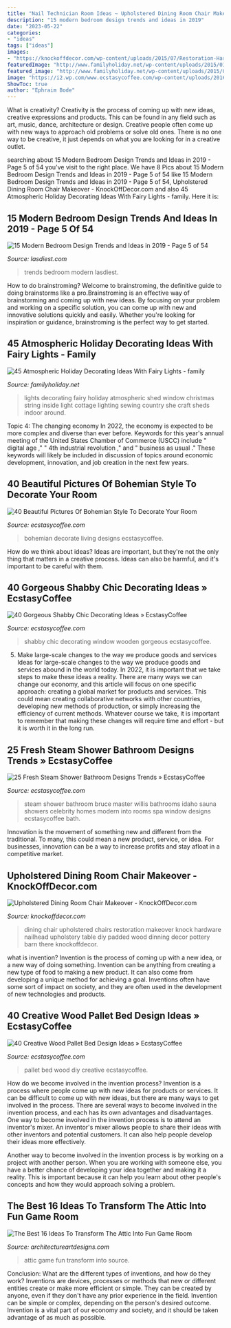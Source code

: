 ```yaml
---
title: "Nail Technician Room Ideas ~ Upholstered Dining Room Chair Makeover"
description: "15 modern bedroom design trends and ideas in 2019"
date: "2023-05-22"
categories:
- "ideas"
tags: ["ideas"]
images:
- "https://knockoffdecor.com/wp-content/uploads/2015/07/Restoration-Hardware-Knock-Off-Dining-Room-Chairs1.jpg"
featuredImage: "http://www.familyholiday.net/wp-content/uploads/2015/01/45-Atmospheric-Holiday-Decorating-Ideas-With-Fairy-Lights-29.jpg"
featured_image: "http://www.familyholiday.net/wp-content/uploads/2015/01/45-Atmospheric-Holiday-Decorating-Ideas-With-Fairy-Lights-29.jpg"
image: "https://i2.wp.com/www.ecstasycoffee.com/wp-content/uploads/2016/10/An-old-wooden-window.jpg"
ShowToc: true
author: "Ephraim Bode"
---
```



What is creativity?
Creativity is the process of coming up with new ideas, creative expressions and products. This can be found in any field such as art, music, dance, architecture or design. Creative people often come up with new ways to approach old problems or solve old ones. There is no one way to be creative, it just depends on what you are looking for in a creative outlet.

	

		
searching about 15 Modern Bedroom Design Trends and Ideas in 2019 - Page 5 of 54 you've visit to the right place. We have 8 Pics about 15 Modern Bedroom Design Trends and Ideas in 2019 - Page 5 of 54 like 15 Modern Bedroom Design Trends and Ideas in 2019 - Page 5 of 54, Upholstered Dining Room Chair Makeover - KnockOffDecor.com and also 45 Atmospheric Holiday Decorating Ideas With Fairy Lights - family. Here it is:
		
    
## 15 Modern Bedroom Design Trends And Ideas In 2019 - Page 5 Of 54

<img loading=lazy src="https://www.lasdiest.com/wp-content/uploads/2019/04/littlefarmhouseontaylor_53792802_1146807928856881_3307479000780135525_n-e1554561656143.jpg" onerror="this.onerror=null;this.src='https://tse2.mm.bing.net/th?id=OIP.iKMrqSQiQBQBkTr0RH1BpAHaLz&amp;pid=15.1';" alt="15 Modern Bedroom Design Trends and Ideas in 2019 - Page 5 of 54">

_Source: lasdiest.com_

>trends bedroom modern lasdiest. 

	

How to do brainstroming?
Welcome to brainstroming, the definitive guide to doing brainstorms like a pro.Brainstroming is an effective way of brainstorming and coming up with new ideas. By focusing on your problem and working on a specific solution, you can come up with new and innovative solutions quickly and easily. Whether you're looking for inspiration or guidance, brainstroming is the perfect way to get started.

    
## 45 Atmospheric Holiday Decorating Ideas With Fairy Lights - Family

<img loading=lazy src="http://www.familyholiday.net/wp-content/uploads/2015/01/45-Atmospheric-Holiday-Decorating-Ideas-With-Fairy-Lights-29.jpg" onerror="this.onerror=null;this.src='https://tse2.mm.bing.net/th?id=OIP.4WYj07DHVJibHZjMuooJYwHaLG&amp;pid=15.1';" alt="45 Atmospheric Holiday Decorating Ideas With Fairy Lights - family">

_Source: familyholiday.net_

>lights decorating fairy holiday atmospheric shed window christmas string inside light cottage lighting sewing country she craft sheds indoor around. 

	

Topic 4: The changing economy
In 2022, the economy is expected to be more complex and diverse than ever before. Keywords for this year's annual meeting of the United States Chamber of Commerce (USCC) include " digital age ," " 4th industrial revolution ," and " business as usual ." 
These keywords will likely be included in discussion of topics around economic development, innovation, and job creation in the next few years.

    
## 40 Beautiful Pictures Of Bohemian Style To Decorate Your Room

<img loading=lazy src="https://i1.wp.com/www.ecstasycoffee.com/wp-content/uploads/2016/10/Bohemian-Living-Room-Designs-31.jpg?resize=600%2C905" onerror="this.onerror=null;this.src='https://tse2.mm.bing.net/th?id=OIP.7o56SpCbqnJO_oNlI0LgtwHaLK&amp;pid=15.1';" alt="40 Beautiful Pictures Of Bohemian Style To Decorate Your Room">

_Source: ecstasycoffee.com_

>bohemian decorate living designs ecstasycoffee. 

	

How do we think about ideas?
Ideas are important, but they're not the only thing that matters in a creative process. Ideas can also be harmful, and it's important to be careful with them.

    
## 40 Gorgeous Shabby Chic Decorating Ideas » EcstasyCoffee

<img loading=lazy src="https://i2.wp.com/www.ecstasycoffee.com/wp-content/uploads/2016/10/An-old-wooden-window.jpg" onerror="this.onerror=null;this.src='https://tse3.mm.bing.net/th?id=OIP.CxpfwRpPtwxHu4IQQziEEgHaLG&amp;pid=15.1';" alt="40 Gorgeous Shabby Chic Decorating Ideas » EcstasyCoffee">

_Source: ecstasycoffee.com_

>shabby chic decorating window wooden gorgeous ecstasycoffee. 

	

5) Make large-scale changes to the way we produce goods and services
Ideas for large-scale changes to the way we produce goods and services abound in the world today. In 2022, it is important that we take steps to make these ideas a reality. There are many ways we can change our economy, and this article will focus on one specific approach: creating a global market for products and services. This could mean creating collaborative networks with other countries, developing new methods of production, or simply increasing the efficiency of current methods. Whatever course we take, it is important to remember that making these changes will require time and effort - but it is worth it in the long run.

    
## 25 Fresh Steam Shower Bathroom Designs Trends » EcstasyCoffee

<img loading=lazy src="https://i2.wp.com/www.ecstasycoffee.com/wp-content/uploads/2016/11/Perfect-for-the-Master-Bathroom..jpg?resize=346%2C462" onerror="this.onerror=null;this.src='https://tse4.mm.bing.net/th?id=OIP.CtTDxrO4YVHRhNz4f-r-rgAAAA&amp;pid=15.1';" alt="25 Fresh Steam Shower Bathroom Designs Trends » EcstasyCoffee">

_Source: ecstasycoffee.com_

>steam shower bathroom bruce master willis bathrooms idaho sauna showers celebrity homes modern into rooms spa window designs ecstasycoffee bath. 

	

Innovation is the movement of something new and different from the traditional. To many, this could mean a new product, service, or idea. For businesses, innovation can be a way to increase profits and stay afloat in a competitive market.

    
## Upholstered Dining Room Chair Makeover - KnockOffDecor.com

<img loading=lazy src="https://knockoffdecor.com/wp-content/uploads/2015/07/Restoration-Hardware-Knock-Off-Dining-Room-Chairs1.jpg" onerror="this.onerror=null;this.src='https://tse3.mm.bing.net/th?id=OIP.q_uQnmA7N7cqvoVsEn8MpAHaLo&amp;pid=15.1';" alt="Upholstered Dining Room Chair Makeover - KnockOffDecor.com">

_Source: knockoffdecor.com_

>dining chair upholstered chairs restoration makeover knock hardware nailhead upholstery table diy padded wood dinning decor pottery barn there knockoffdecor. 

	

what is invention?
Invention is the process of coming up with a new idea, or a new way of doing something. Invention can be anything from creating a new type of food to making a new product. It can also come from developing a unique method for achieving a goal. Inventions often have some sort of impact on society, and they are often used in the development of new technologies and products.

    
## 40 Creative Wood Pallet Bed Design Ideas » EcstasyCoffee

<img loading=lazy src="https://i1.wp.com/www.ecstasycoffee.com/wp-content/uploads/2016/10/pallet-bed-diy.jpg?resize=600%2C799" onerror="this.onerror=null;this.src='https://tse3.mm.bing.net/th?id=OIP.7tX0ALH8GeyJk6Dfd31vhQHaJ3&amp;pid=15.1';" alt="40 Creative Wood Pallet Bed Design Ideas » EcstasyCoffee">

_Source: ecstasycoffee.com_

>pallet bed wood diy creative ecstasycoffee. 

	

How do we become involved in the invention process?
Invention is a process where people come up with new ideas for products or services. It can be difficult to come up with new ideas, but there are many ways to get involved in the process. There are several ways to become involved in the invention process, and each has its own advantages and disadvantages.
One way to become involved in the invention process is to attend an inventor's mixer. An inventor's mixer allows people to share their ideas with other inventors and potential customers. It can also help people develop their ideas more effectively.

Another way to become involved in the invention process is by working on a project with another person. When you are working with someone else, you have a better chance of developing your idea together and making it a reality. This is important because it can help you learn about other people's concepts and how they would approach solving a problem.

    
## The Best 16 Ideas To Transform The Attic Into Fun Game Room

<img loading=lazy src="https://www.architectureartdesigns.com/wp-content/uploads/2015/05/158-630x419.jpg" onerror="this.onerror=null;this.src='https://tse4.mm.bing.net/th?id=OIP.h60UmPF4rSwtWk6RKtz86QHaE7&amp;pid=15.1';" alt="The Best 16 Ideas To Transform The Attic Into Fun Game Room">

_Source: architectureartdesigns.com_

>attic game fun transform into source. 

	

Conclusion: What are the different types of inventions, and how do they work?
Inventions are devices, processes or methods that new or different entities create or make more efficient or simple. They can be created by anyone, even if they don't have any prior experience in the field. Invention can be simple or complex, depending on the person's desired outcome. Invention is a vital part of our economy and society, and it should be taken advantage of as much as possible.

